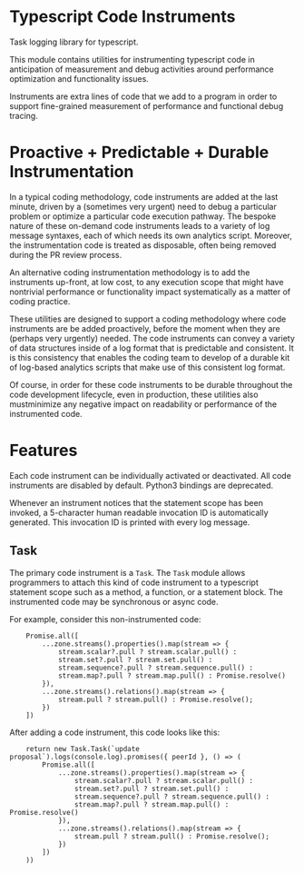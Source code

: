 # Typescript Code Instruments

Task logging library for typescript.

This module contains utilities for instrumenting typescript code in anticipation of measurement 
and debug activities around performance optimization and functionality issues.

Instruments are extra lines of code that we add to a program in order to support fine-grained
measurement of performance and functional debug tracing.

# Proactive + Predictable + Durable Instrumentation

In a typical coding methodology, code instruments are added at the last minute, driven by a 
(sometimes very urgent) need to debug a particular problem or optimize a particular code execution
pathway. The bespoke nature of these on-demand code instruments leads to a variety of log message
syntaxes, each of which needs its own analytics script. Moreover, the instrumentation code is
treated as disposable, often being removed during the PR review process.

An alternative coding instrumentation methodology is to add the instruments up-front, at low cost, 
to any execution scope that might have nontrivial performance or functionality impact systematically 
as a matter of coding practice. 

These utilities are designed to support a coding methodology where code instruments are be added
proactively, before the moment when they are (perhaps very urgently) needed. The code instruments
can convey a variety of data structures inside of a log format that is predictable and consistent.
It is this consistency that enables the coding team to develop of a durable kit of log-based analytics 
scripts that make use of this consistent log format. 

Of course, in order for these code instruments to be durable throughout the code development
lifecycle, even in production, these utilities also mustminimize any negative impact on readability 
or performance of the instrumented code.

# Features

Each code instrument can be individually activated or deactivated. All code instruments are disabled by default.
Python3 bindings are deprecated.

Whenever an instrument notices that the statement scope has been invoked, a 5-character human readable 
invocation ID is automatically generated. This invocation ID is printed with every log message.

## Task

The primary code instrument is a `Task`. The `Task` module allows programmers to attach this kind of code instrument 
to a typescript statement scope such as a method, a function, or a statement block. The instrumented code may
be synchronous or async code.

For example, consider this non-instrumented code:

```
    Promise.all([ 
        ...zone.streams().properties().map(stream => {
            stream.scalar?.pull ? stream.scalar.pull() :
            stream.set?.pull ? stream.set.pull() :
            stream.sequence?.pull ? stream.sequence.pull() :
            stream.map?.pull ? stream.map.pull() : Promise.resolve()
        }),
        ...zone.streams().relations().map(stream => {
            stream.pull ? stream.pull() : Promise.resolve();
        })
    ])
```

After adding a code instrument, this code looks like this:

```
    return new Task.Task(`update proposal`).logs(console.log).promises({ peerId }, () => (
        Promise.all([ 
            ...zone.streams().properties().map(stream => {
                stream.scalar?.pull ? stream.scalar.pull() :
                stream.set?.pull ? stream.set.pull() :
                stream.sequence?.pull ? stream.sequence.pull() :
                stream.map?.pull ? stream.map.pull() : Promise.resolve()
            }),
            ...zone.streams().relations().map(stream => {
                stream.pull ? stream.pull() : Promise.resolve();
            })
        ])
    ))
```
